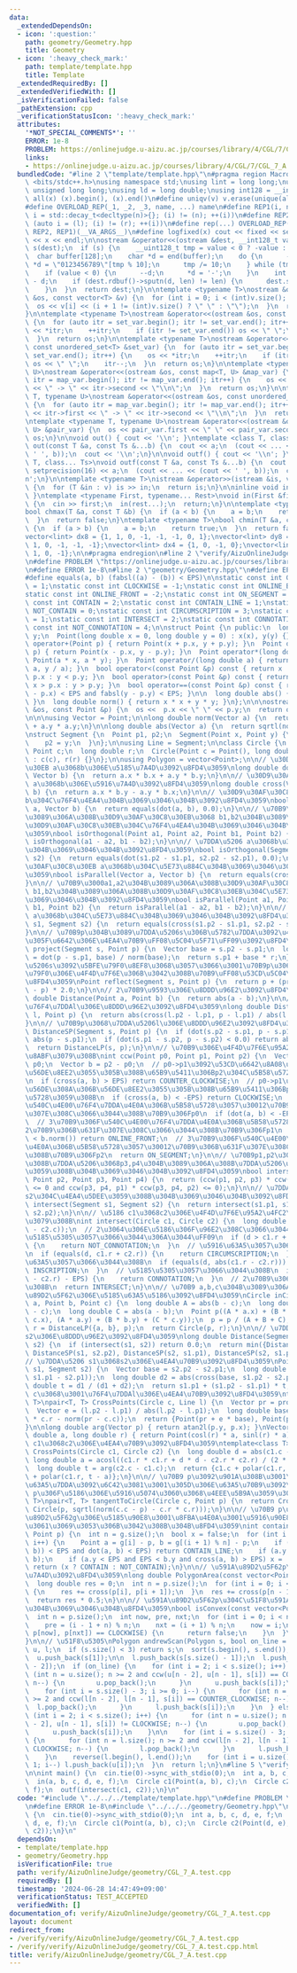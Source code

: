 ```yaml
---
data:
  _extendedDependsOn:
  - icon: ':question:'
    path: geometry/Geometry.hpp
    title: Geometry
  - icon: ':heavy_check_mark:'
    path: template/template.hpp
    title: Template
  _extendedRequiredBy: []
  _extendedVerifiedWith: []
  _isVerificationFailed: false
  _pathExtension: cpp
  _verificationStatusIcon: ':heavy_check_mark:'
  attributes:
    '*NOT_SPECIAL_COMMENTS*': ''
    ERROR: 1e-8
    PROBLEM: https://onlinejudge.u-aizu.ac.jp/courses/library/4/CGL/7/CGL_7_A
    links:
    - https://onlinejudge.u-aizu.ac.jp/courses/library/4/CGL/7/CGL_7_A
  bundledCode: "#line 2 \"template/template.hpp\"\n#pragma region Macros\n#include\
    \ <bits/stdc++.h>\nusing namespace std;\nusing lint = long long;\nusing ull =\
    \ unsigned long long;\nusing ld = long double;\nusing int128 = __int128_t;\n#define\
    \ all(x) (x).begin(), (x).end()\n#define uniqv(v) v.erase(unique(all(v)), v.end())\n\
    #define OVERLOAD_REP(_1, _2, _3, name, ...) name\n#define REP1(i, n) for (auto\
    \ i = std::decay_t<decltype(n)>{}; (i) != (n); ++(i))\n#define REP2(i, l, r) for\
    \ (auto i = (l); (i) != (r); ++(i))\n#define rep(...) OVERLOAD_REP(__VA_ARGS__,\
    \ REP2, REP1)(__VA_ARGS__)\n#define logfixed(x) cout << fixed << setprecision(10)\
    \ << x << endl;\n\nostream &operator<<(ostream &dest, __int128_t value) {\n  ostream::sentry\
    \ s(dest);\n  if (s) {\n    __uint128_t tmp = value < 0 ? -value : value;\n  \
    \  char buffer[128];\n    char *d = end(buffer);\n    do {\n      --d;\n     \
    \ *d = \"0123456789\"[tmp % 10];\n      tmp /= 10;\n    } while (tmp != 0);\n\
    \    if (value < 0) {\n      --d;\n      *d = '-';\n    }\n    int len = end(buffer)\
    \ - d;\n    if (dest.rdbuf()->sputn(d, len) != len) {\n      dest.setstate(ios_base::badbit);\n\
    \    }\n  }\n  return dest;\n}\n\ntemplate <typename T>\nostream &operator<<(ostream\
    \ &os, const vector<T> &v) {\n  for (int i = 0; i < (int)v.size(); i++) {\n  \
    \  os << v[i] << (i + 1 != (int)v.size() ? \" \" : \"\");\n  }\n  return os;\n\
    }\n\ntemplate <typename T>\nostream &operator<<(ostream &os, const set<T> &set_var)\
    \ {\n  for (auto itr = set_var.begin(); itr != set_var.end(); itr++) {\n    os\
    \ << *itr;\n    ++itr;\n    if (itr != set_var.end()) os << \" \";\n    itr--;\n\
    \  }\n  return os;\n}\n\ntemplate <typename T>\nostream &operator<<(ostream &os,\
    \ const unordered_set<T> &set_var) {\n  for (auto itr = set_var.begin(); itr !=\
    \ set_var.end(); itr++) {\n    os << *itr;\n    ++itr;\n    if (itr != set_var.end())\
    \ os << \" \";\n    itr--;\n  }\n  return os;\n}\n\ntemplate <typename T, typename\
    \ U>\nostream &operator<<(ostream &os, const map<T, U> &map_var) {\n  for (auto\
    \ itr = map_var.begin(); itr != map_var.end(); itr++) {\n    os << itr->first\
    \ << \" -> \" << itr->second << \"\\n\";\n  }\n  return os;\n}\n\ntemplate <typename\
    \ T, typename U>\nostream &operator<<(ostream &os, const unordered_map<T, U> &map_var)\
    \ {\n  for (auto itr = map_var.begin(); itr != map_var.end(); itr++) {\n    os\
    \ << itr->first << \" -> \" << itr->second << \"\\n\";\n  }\n  return os;\n}\n\
    \ntemplate <typename T, typename U>\nostream &operator<<(ostream &os, const pair<T,\
    \ U> &pair_var) {\n  os << pair_var.first << \" \" << pair_var.second;\n  return\
    \ os;\n}\n\nvoid out() { cout << '\\n'; }\ntemplate <class T, class... Ts>\nvoid\
    \ out(const T &a, const Ts &...b) {\n  cout << a;\n  (cout << ... << (cout <<\
    \ ' ', b));\n  cout << '\\n';\n}\n\nvoid outf() { cout << '\\n'; }\ntemplate <class\
    \ T, class... Ts>\nvoid outf(const T &a, const Ts &...b) {\n  cout << fixed <<\
    \ setprecision(16) << a;\n  (cout << ... << (cout << ' ', b));\n  cout << '\\\
    n';\n}\n\ntemplate <typename T>\nistream &operator>>(istream &is, vector<T> &v)\
    \ {\n  for (T &in : v) is >> in;\n  return is;\n}\n\ninline void in(void) { return;\
    \ }\ntemplate <typename First, typename... Rest>\nvoid in(First &first, Rest &...rest)\
    \ {\n  cin >> first;\n  in(rest...);\n  return;\n}\n\ntemplate <typename T>\n\
    bool chmax(T &a, const T &b) {\n  if (a < b) {\n    a = b;\n    return true;\n\
    \  }\n  return false;\n}\ntemplate <typename T>\nbool chmin(T &a, const T &b)\
    \ {\n  if (a > b) {\n    a = b;\n    return true;\n  }\n  return false;\n}\n\n\
    vector<lint> dx8 = {1, 1, 0, -1, -1, -1, 0, 1};\nvector<lint> dy8 = {0, 1, 1,\
    \ 1, 0, -1, -1, -1};\nvector<lint> dx4 = {1, 0, -1, 0};\nvector<lint> dy4 = {0,\
    \ 1, 0, -1};\n\n#pragma endregion\n#line 2 \"verify/AizuOnlineJudge/geometry/CGL_7_A.test.cpp\"\
    \n#define PROBLEM \"https://onlinejudge.u-aizu.ac.jp/courses/library/4/CGL/7/CGL_7_A\"\
    \n#define ERROR 1e-8\n#line 2 \"geometry/Geometry.hpp\"\n#define EPS (1e-10)\n\
    #define equals(a, b) (fabsl((a) - (b)) < EPS)\n\nstatic const int COUNTER_CLOCKWISE\
    \ = 1;\nstatic const int CLOCKWISE = -1;\nstatic const int ONLINE_BACK = 2;\n\
    static const int ONLINE_FRONT = -2;\nstatic const int ON_SEGMENT = 0;\nstatic\
    \ const int CONTAIN = 2;\nstatic const int CONTAIN_LINE = 1;\nstatic const int\
    \ NOT_CONTAIN = 0;\nstatic const int CIRCUMSCRIPTION = 3;\nstatic const int INSCRIPTION\
    \ = 1;\nstatic const int INTERSECT = 2;\nstatic const int CONNOTATION = 0;\nstatic\
    \ const int NOT_CONNOTATION = 4;\n\nstruct Point {\n public:\n  long double x,\
    \ y;\n  Point(long double x = 0, long double y = 0) : x(x), y(y) {}\n\n  Point\
    \ operator+(Point p) { return Point(x + p.x, y + p.y); }\n  Point operator-(Point\
    \ p) { return Point(x - p.x, y - p.y); }\n  Point operator*(long double a) { return\
    \ Point(a * x, a * y); }\n  Point operator/(long double a) { return Point(x /\
    \ a, y / a); }\n  bool operator<(const Point &p) const { return x != p.x ? x <\
    \ p.x : y < p.y; }\n  bool operator>(const Point &p) const { return x != p.x ?\
    \ x > p.x : y > p.y; }\n  bool operator==(const Point &p) const { return fabsl(x\
    \ - p.x) < EPS and fabsl(y - p.y) < EPS; }\n\n  long double abs() { return sqrtl(norm());\
    \ }\n  long double norm() { return x * x + y * y; }\n};\n\n\nostream &operator<<(ostream\
    \ &os, const Point &p) {\n  os <<  p.x << \" \" << p.y;\n  return os;\n}\n\n\n\
    \n\n\nusing Vector = Point;\n\nlong double norm(Vector a) {\n  return a.x * a.x\
    \ + a.y * a.y;\n}\n\nlong double abs(Vector a) {\n  return sqrtl(norm(a));\n}\n\
    \nstruct Segment {\n  Point p1, p2;\n  Segment(Point x, Point y) {\n    p1 = x;\n\
    \    p2 = y;\n  }\n};\n\nusing Line = Segment;\n\nclass Circle {\n public:\n \
    \ Point c;\n  long double r;\n  Circle(Point c = Point(), long double r = 0.0)\
    \ : c(c), r(r) {}\n};\n\nusing Polygon = vector<Point>;\n\n// \u30D9\u30AF\u30C8\
    \u30EB a\u3068b\u306E\u5185\u7A4D\u3092\u8FD4\u3059\nlong double dot(Vector a,\
    \ Vector b) {\n  return a.x * b.x + a.y * b.y;\n}\n\n// \u30D9\u30AF\u30C8\u30EB\
    \ a\u3068b\u306E\u5916\u7A4D\u3092\u8FD4\u3059\nlong double cross(Vector a, Vector\
    \ b) {\n  return a.x * b.y - a.y * b.x;\n}\n\n// \u30D9\u30AF\u30C8\u30EB a\u3068\
    b\u304C\u76F4\u4EA4\u304B\u3069\u3046\u304B\u3092\u8FD4\u3059\nbool isOrthogonal(Vector\
    \ a, Vector b) {\n  return equals(dot(a, b), 0.0);\n}\n\n// \u70B9\u3000a1,a2\u304B\
    \u3089\u306A\u308B\u30D9\u30AF\u30C8\u30EB\u3068 b1,b2\u304B\u3089\u306A\u308B\
    \u30D9\u30AF\u30C8\u30EB\u304C\u76F4\u4EA4\u304B\u3069\u3046\u304B\u3092\u8FD4\
    \u3059\nbool isOrthogonal(Point a1, Point a2, Point b1, Point b2) {\n  return\
    \ isOrthogonal(a1 - a2, b1 - b2);\n}\n\n// \u7DDA\u5206 a\u3068b\u304C\u76F4\u4EA4\
    \u304B\u3069\u3046\u304B\u3092\u8FD4\u3059\nbool isOrthogonal(Segment s1, Segment\
    \ s2) {\n  return equals(dot(s1.p2 - s1.p1, s2.p2 - s2.p1), 0.0);\n}\n\n// \u30D9\
    \u30AF\u30C8\u30EB a\u3068b\u304C\u5E73\u884C\u304B\u3069\u3046\u304B\u3092\u8FD4\
    \u3059\nbool isParallel(Vector a, Vector b) {\n  return equals(cross(a, b), 0.0);\n\
    }\n\n// \u70B9\u3000a1,a2\u304B\u3089\u306A\u308B\u30D9\u30AF\u30C8\u30EB\u3068\
    \ b1,b2\u304B\u3089\u306A\u308B\u30D9\u30AF\u30C8\u30EB\u304C\u5E73\u884C\u304B\
    \u3069\u3046\u304B\u3092\u8FD4\u3059\nbool isParallel(Point a1, Point a2, Point\
    \ b1, Point b2) {\n  return isParallel(a1 - a2, b1 - b2);\n}\n\n// \u7DDA\u5206\
    \ a\u3068b\u304C\u5E73\u884C\u304B\u3069\u3046\u304B\u3092\u8FD4\u3059\nbool isParallel(Segment\
    \ s1, Segment s2) {\n  return equals(cross(s1.p2 - s1.p1, s2.p2 - s2.p1), 0.0);\n\
    }\n\n// \u70B9p\u304B\u3089\u7DDA\u5206s\u306B\u5782\u7DDA\u3092\u4E0B\u308D\u3057\
    \u305F\u6642\u306E\u4EA4\u70B9\uFF08\u5C04\u5F71\uFF09\u3092\u8FD4\u3059\nPoint\
    \ project(Segment s, Point p) {\n  Vector base = s.p2 - s.p1;\n  long double r\
    \ = dot(p - s.p1, base) / norm(base);\n  return s.p1 + base * r;\n}\n\n// \u7DDA\
    \u5206s\u3092\u5BFE\u79F0\u8EF8\u3068\u3057\u3066\u3001\u70B9p\u3068\u7DDA\u5BFE\
    \u79F0\u306E\u4F4D\u7F6E\u306B\u3042\u308B\u70B9\uFF08\u53CD\u5C04\uFF09\u3092\
    \u8FD4\u3059\nPoint reflect(Segment s, Point p) {\n  return p + (project(s, p)\
    \ - p) * 2.0;\n}\n\n// 2\u70B9\u9593\u306E\u8DDD\u96E2\u3092\u8FD4\u3059\nlong\
    \ double Distance(Point a, Point b) {\n  return abs(a - b);\n}\n\n// \u70B9p\u3068\
    \u76F4\u7DDAl\u306E\u8DDD\u96E2\u3092\u8FD4\u3059\nlong double DistanceLP(Line\
    \ l, Point p) {\n  return abs(cross(l.p2 - l.p1, p - l.p1) / abs(l.p2 - l.p1));\n\
    }\n\n// \u70B9p\u3068\u7DDA\u5206l\u306E\u8DDD\u96E2\u3092\u8FD4\u3059\nlong double\
    \ DistanceSP(Segment s, Point p) {\n  if (dot(s.p2 - s.p1, p - s.p1) < 0.0) return\
    \ abs(p - s.p1);\n  if (dot(s.p1 - s.p2, p - s.p2) < 0.0) return abs(p - s.p2);\n\
    \  return DistanceLP(s, p);\n}\n\n// \u70B9\u306E\u4F4D\u7F6E\u95A2\u4FC2\u3092\
    \u8ABF\u3079\u308B\nint ccw(Point p0, Point p1, Point p2) {\n  Vector a = p1 -\
    \ p0;\n  Vector b = p2 - p0;\n  // p0->p1\u3092\u53CD\u6642\u8A08\u56DE\u308A\u306B\
    \u56DE\u8EE2\u3055\u305B\u308B\u65B9\u5411\u306Bp2\u304C\u5B58\u5728\u3059\u308B\
    \n  if (cross(a, b) > EPS) return COUNTER_CLOCKWISE;\n  // p0->p1\u3092\u6642\u8A08\
    \u56DE\u308A\u306B\u56DE\u8EE2\u3055\u305B\u308B\u65B9\u5411\u306Bp2\u304C\u5B58\
    \u5728\u3059\u308B\n  if (cross(a, b) < -EPS) return CLOCKWISE;\n  // 3\u70B9\u306F\
    \u540C\u4E00\u76F4\u7DDA\u4E0A\u306B\u5B58\u5728\u3057\u30012\u70B9\u306B\u631F\
    \u307E\u308C\u3066\u3044\u308B\u70B9\u306Fp0\n  if (dot(a, b) < -EPS) return ONLINE_BACK;\n\
    \  // 3\u70B9\u306F\u540C\u4E00\u76F4\u7DDA\u4E0A\u306B\u5B58\u5728\u3057\u3001\
    2\u70B9\u306B\u631F\u307E\u308C\u3066\u3044\u308B\u70B9\u306Fp1\n  if (a.norm()\
    \ < b.norm()) return ONLINE_FRONT;\n  // 3\u70B9\u306F\u540C\u4E00\u76F4\u7DDA\
    \u4E0A\u306B\u5B58\u5728\u3057\u30012\u70B9\u306B\u631F\u307E\u308C\u3066\u3044\
    \u308B\u70B9\u306Fp2\n  return ON_SEGMENT;\n}\n\n// \u70B9p1,p2\u304B\u3089\u306A\
    \u308B\u7DDA\u5206\u3068p3,p4\u304B\u3089\u306A\u308B\u7DDA\u5206\u304C\u4EA4\u5DEE\
    \u3059\u308B\u304B\u3069\u3046\u304B\u3092\u8FD4\u3059\nbool intersect(Point p1,\
    \ Point p2, Point p3, Point p4) {\n  return (ccw(p1, p2, p3) * ccw(p1, p2, p4)\
    \ <= 0 and ccw(p3, p4, p1) * ccw(p3, p4, p2) <= 0);\n}\n\n// \u7DDA\u5206 s1\u3068\
    s2\u304C\u4EA4\u5DEE\u3059\u308B\u304B\u3069\u3046\u304B\u3092\u8FD4\u3059\nbool\
    \ intersect(Segment s1, Segment s2) {\n  return intersect(s1.p1, s1.p2, s2.p1,\
    \ s2.p2);\n}\n\n// \u5186 c1\u3068c2\u306E\u4F4D\u7F6E\u95A2\u4FC2\u3092\u8ABF\
    \u3079\u308B\nint intersect(Circle c1, Circle c2) {\n  long double d = abs((c1.c\
    \ - c2.c));\n  // 2\u3064\u306E\u5186\u306F\u96E2\u308C\u3066\u3044\u308B\uFF08\
    \u5185\u5305\u3057\u3066\u3044\u306A\u3044\uFF09\n  if (d > c1.r + c2.r + EPS)\
    \ {\n    return NOT_CONNOTATION;\n  }\n  // \u5916\u63A5\u3057\u3066\u3044\u308B\
    \n  if (equals(d, c1.r + c2.r)) {\n    return CIRCUMSCRIPTION;\n  }\n  // \u5185\
    \u63A5\u3057\u3066\u3044\u308B\n  if (equals(d, abs(c1.r - c2.r))) {\n    return\
    \ INSCRIPTION;\n  }\n  // \u5185\u5305\u3057\u3066\u3044\u308B\n  if (d < abs(c1.r\
    \ - c2.r) - EPS) {\n    return CONNOTATION;\n  }\n  // 2\u70B9\u3067\u4EA4\u308F\
    \u308B\n  return INTERSECT;\n}\n\n// \u70B9 a,b,c\u304B\u3089\u306A\u308B\u4E09\
    \u89D2\u5F62\u306E\u5185\u63A5\u5186\u3092\u8FD4\u3059\nCircle inCircle(Point\
    \ a, Point b, Point c) {\n  long double A = abs(b - c);\n  long double B = abs(a\
    \ - c);\n  long double C = abs(a - b);\n  Point p((A * a.x) + (B * b.x) + (C *\
    \ c.x), (A * a.y) + (B * b.y) + (C * c.y));\n  p = p / (A + B + C);\n  long double\
    \ r = DistanceLP({a, b}, p);\n  return Circle(p, r);\n}\n\n// \u7DDA\u5206 s1\u3068\
    s2\u306E\u8DDD\u96E2\u3092\u8FD4\u3059\nlong double Distance(Segment s1, Segment\
    \ s2) {\n  if (intersect(s1, s2)) return 0.0;\n  return min({DistanceSP(s1, s2.p1),\
    \ DistanceSP(s1, s2.p2), DistanceSP(s2, s1.p1), DistanceSP(s2, s1.p2)});\n}\n\n\
    // \u7DDA\u5206 s1\u3068s2\u306E\u4EA4\u70B9\u3092\u8FD4\u3059\nPoint CrossPoint(Segment\
    \ s1, Segment s2) {\n  Vector base = s2.p2 - s2.p1;\n  long double d1 = abs(cross(base,\
    \ s1.p1 - s2.p1));\n  long double d2 = abs(cross(base, s1.p2 - s2.p1));\n  long\
    \ double t = d1 / (d1 + d2);\n  return s1.p1 + (s1.p2 - s1.p1) * t;\n}\n\n// \u5186\
    \ c\u3068\u3001\u76F4\u7DDAl\u306E\u4EA4\u70B9\u3092\u8FD4\u3059\ntemplate<class\
    \ T>\npair<T, T> CrossPoints(Circle c, Line l) {\n  Vector pr = project(l, c.c);\n\
    \  Vector e = (l.p2 - l.p1) / abs(l.p2 - l.p1);\n  long double base = sqrtl(c.r\
    \ * c.r - norm(pr - c.c));\n  return {Point(pr + e * base), Point(pr - e * base)};\n\
    }\n\nlong double arg(Vector p) { return atan2l(p.y, p.x); }\nVector polar(long\
    \ double a, long double r) { return Point(cosl(r) * a, sinl(r) * a); }\n\n// \u5186\
    \ c1\u3068c2\u306E\u4EA4\u70B9\u3092\u8FD4\u3059\ntemplate<class T>\npair<T, T>\
    \ CrossPoints(Circle c1, Circle c2) {\n  long double d = abs(c1.c - c2.c);\n \
    \ long double a = acosl((c1.r * c1.r + d * d - c2.r * c2.r) / (2 * c1.r * d));\n\
    \  long double t = arg(c2.c - c1.c);\n  return {c1.c + polar(c1.r, t + a), c1.c\
    \ + polar(c1.r, t - a)};\n}\n\n// \u70B9 p\u3092\u901A\u308B\u3001\u5186c\u306E\
    \u63A5\u7DDA\u3092\u6C42\u3081\u3001\u305D\u306E\u63A5\u70B9\u3092\u8FD4\u3059\
    \ p\u306F\u5186\u306E\u5916\u5074\u3060\u3068\u4EEE\u5B9A\u3059\u308B\ntemplate<class\
    \ T>\npair<T, T> tangentToCircle(Circle c, Point p) {\n  return CrossPoints<Point>(c,\
    \ Circle(p, sqrtl(norm(c.c - p) - c.r * c.r)));\n}\n\n// \u70B9 p\u304C\u3001\u591A\
    \u89D2\u5F62g\u306E\u5185\u90E8\u3001\u8FBA\u4E0A\u3001\u5916\u90E8\u306E\u3046\
    \u3061\u3069\u3053\u306B\u3042\u308B\u304B\u8FD4\u3059\nint contains(Polygon g,\
    \ Point p) {\n  int n = g.size();\n  bool x = false;\n  for (int i = 0; i < n;\
    \ i++) {\n    Point a = g[i] - p, b = g[(i + 1) % n] - p;\n    if (abs(cross(a,\
    \ b)) < EPS and dot(a, b) < EPS) return CONTAIN_LINE;\n    if (a.y > b.y) swap(a,\
    \ b);\n    if (a.y < EPS and EPS < b.y and cross(a, b) > EPS) x = !x;\n  }\n \
    \ return (x ? CONTAIN : NOT_CONTAIN);\n}\n\n// \u591A\u89D2\u5F62p\u306E\u9762\
    \u7A4D\u3092\u8FD4\u3059\nlong double PolygonArea(const vector<Point> &p) {\n\
    \  long double res = 0;\n  int n = p.size();\n  for (int i = 0; i < n - 1; i++)\
    \ {\n    res += cross(p[i], p[i + 1]);\n  }\n  res += cross(p[n - 1], p[0]);\n\
    \  return res * 0.5;\n}\n\n// \u591A\u89D2\u5F62p\u304C\u51F8\u591A\u89D2\u5F62\
    \u304B\u3069\u3046\u304B\u8FD4\u3059\nbool isConvex(const vector<Point> &p) {\n\
    \  int n = p.size();\n  int now, pre, nxt;\n  for (int i = 0; i < n; i++) {\n\
    \    pre = (i - 1 + n) % n;\n    nxt = (i + 1) % n;\n    now = i;\n    if (ccw(p[pre],\
    \ p[now], p[nxt]) == CLOCKWISE) {\n      return false;\n    }\n  }\n  return true;\n\
    }\n\n// \u51F8\u5305\nPolygon andrewScan(Polygon s, bool on_line = 0) {\n  Polygon\
    \ u, l;\n  if (s.size() < 3) return s;\n  sort(s.begin(), s.end());\n\n  u.push_back(s[0]);\n\
    \  u.push_back(s[1]);\n\n  l.push_back(s[s.size() - 1]);\n  l.push_back(s[s.size()\
    \ - 2]);\n  if (on_line) {\n    for (int i = 2; i < s.size(); i++) {\n      for\
    \ (int n = u.size(); n >= 2 and ccw(u[n - 2], u[n - 1], s[i]) == COUNTER_CLOCKWISE;\
    \ n--) {\n        u.pop_back();\n      }\n      u.push_back(s[i]);\n    }\n\n\
    \    for (int i = s.size() - 3; i >= 0; i--) {\n      for (int n = l.size(); n\
    \ >= 2 and ccw(l[n - 2], l[n - 1], s[i]) == COUNTER_CLOCKWISE; n--) {\n      \
    \  l.pop_back();\n      }\n      l.push_back(s[i]);\n    }\n  } else {\n    for\
    \ (int i = 2; i < s.size(); i++) {\n      for (int n = u.size(); n >= 2 and ccw(u[n\
    \ - 2], u[n - 1], s[i]) != CLOCKWISE; n--) {\n        u.pop_back();\n      }\n\
    \      u.push_back(s[i]);\n    }\n\n    for (int i = s.size() - 3; i >= 0; i--)\
    \ {\n      for (int n = l.size(); n >= 2 and ccw(l[n - 2], l[n - 1], s[i]) !=\
    \ CLOCKWISE; n--) {\n        l.pop_back();\n      }\n      l.push_back(s[i]);\n\
    \    }\n    reverse(l.begin(), l.end());\n    for (int i = u.size() - 2; i >=\
    \ 1; i--) l.push_back(u[i]);\n  }\n  return l;\n}\n#line 5 \"verify/AizuOnlineJudge/geometry/CGL_7_A.test.cpp\"\
    \n\nint main() {\n  cin.tie(0)->sync_with_stdio(0);\n  int a, b, c, d, e, f;\n\
    \  in(a, b, c, d, e, f);\n  Circle c1(Point(a, b), c);\n  Circle c2(Point(d, e),\
    \ f);\n  outf(intersect(c1, c2));\n}\n"
  code: "#include \"../../../template/template.hpp\"\n#define PROBLEM \"https://onlinejudge.u-aizu.ac.jp/courses/library/4/CGL/7/CGL_7_A\"\
    \n#define ERROR 1e-8\n#include \"../../../geometry/Geometry.hpp\"\n\nint main()\
    \ {\n  cin.tie(0)->sync_with_stdio(0);\n  int a, b, c, d, e, f;\n  in(a, b, c,\
    \ d, e, f);\n  Circle c1(Point(a, b), c);\n  Circle c2(Point(d, e), f);\n  outf(intersect(c1,\
    \ c2));\n}\n"
  dependsOn:
  - template/template.hpp
  - geometry/Geometry.hpp
  isVerificationFile: true
  path: verify/AizuOnlineJudge/geometry/CGL_7_A.test.cpp
  requiredBy: []
  timestamp: '2024-06-28 14:47:49+09:00'
  verificationStatus: TEST_ACCEPTED
  verifiedWith: []
documentation_of: verify/AizuOnlineJudge/geometry/CGL_7_A.test.cpp
layout: document
redirect_from:
- /verify/verify/AizuOnlineJudge/geometry/CGL_7_A.test.cpp
- /verify/verify/AizuOnlineJudge/geometry/CGL_7_A.test.cpp.html
title: verify/AizuOnlineJudge/geometry/CGL_7_A.test.cpp
---
```


